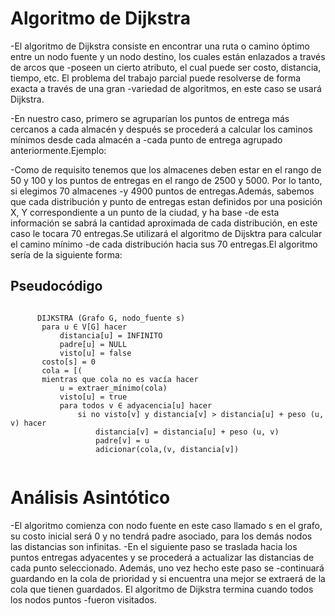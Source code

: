 # **Algoritmo de Dijkstra**


-El algoritmo de Dijkstra consiste en encontrar una ruta o camino óptimo entre un nodo fuente y un nodo destino, los cuales están enlazados a través de arcos que 
-poseen un cierto atributo, el cual puede ser costo, distancia, tiempo, etc. El problema del trabajo parcial puede resolverse de forma exacta a través de una gran 
-variedad de algoritmos, en este caso se usará Dijkstra.

-En nuestro caso, primero se agruparían los puntos de entrega más cercanos a cada almacén y después se procederá a calcular los caminos mínimos desde cada almacén a 
-cada punto de entrega agrupado anteriormente.Ejemplo: 

-Como de requisito tenemos que los almacenes deben estar en el rango de 50 y 100 y los puntos de entregas en el rango de 2500 y 5000. Por lo tanto, si elegimos 70 almacenes 
-y 4900 puntos de entregas.Además, sabemos que cada distribución y punto de entregas estan definidos por una posición X, Y correspondiente a un punto de la ciudad, y ha base
-de esta información se sabrá la cantidad aproximada de cada distribución, en este caso le tocara 70 entregas.Se utilizará el algoritmo de Dijsktra para calcular el camino mínimo 
-de cada distribución hacia sus 70 entregas.El algoritmo sería de la siguiente forma:

## Pseudocódigo

``` [python]

      DIJKSTRA (Grafo G, nodo_fuente s)       
       para u ∈ V[G] hacer
           distancia[u] = INFINITO
           padre[u] = NULL
           visto[u] = false
       costo[s] = 0
       cola = [(
       mientras que cola no es vacía hacer
           u = extraer_mínimo(cola)
           visto[u] = true
           para todos v ∈ adyacencia[u] hacer
               si no visto[v] y distancia[v] > distancia[u] + peso (u, v) hacer
                   distancia[v] = distancia[u] + peso (u, v)
                   padre[v] = u
                   adicionar(cola,(v, distancia[v])
                   
```

# **Análisis Asintótico**

-El algoritmo comienza con nodo fuente en este caso llamado s en el grafo,  su costo inicial será 0 y no tendrá padre asociado, para los demás nodos las distancias son infinitas.
-En el siguiente paso se traslada hacia los puntos entregas adyacentes y se procederá a actualizar las distancias de cada punto seleccionado. Además, uno vez hecho este paso se 
-continuará guardando en la cola de prioridad y si encuentra una mejor se extraerá de la cola que tienen guardados. El algoritmo de Dijkstra termina cuando todos los nodos puntos 
-fueron visitados.




